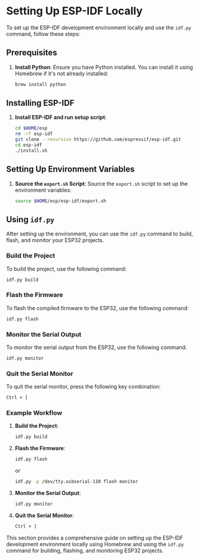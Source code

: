 # Setting Up ESP-IDF Locally

To set up the ESP-IDF development environment locally and use the `idf.py` command, follow these steps:

## Prerequisites

1. **Install Python**:
   Ensure you have Python installed. You can install it using Homebrew if it's not already installed:

   ```sh
   brew install python
   ```

## Installing ESP-IDF

1. **Install ESP-IDF and run setup script**:
   ```sh
   cd $HOME/esp
   rm -rf esp-idf
   git clone --recursive https://github.com/espressif/esp-idf.git
   cd esp-idf
   ./install.sh
   ```

## Setting Up Environment Variables

1. **Source the `export.sh` Script**:
   Source the `export.sh` script to set up the environment variables:
   ```sh
   source $HOME/esp/esp-idf/export.sh
   ```

## Using `idf.py`

After setting up the environment, you can use the `idf.py` command to build, flash, and monitor your ESP32 projects.

### Build the Project

To build the project, use the following command:
```sh
idf.py build
```

### Flash the Firmware

To flash the compiled firmware to the ESP32, use the following command:
```sh
idf.py flash
```

### Monitor the Serial Output

To monitor the serial output from the ESP32, use the following command:
```sh
idf.py monitor
```

### Quit the Serial Monitor

To quit the serial monitor, press the following key combination:
```sh
Ctrl + ]
```

### Example Workflow

1. **Build the Project**:
   ```sh
   idf.py build
   ```

2. **Flash the Firmware**:
   ```sh
   idf.py flash
   ```
   or
   
   ```sh
   idf.py -p /dev/tty.usbserial-110 flash monitor
   ```


3. **Monitor the Serial Output**:
   ```sh
   idf.py monitor
   ```

4. **Quit the Serial Monitor**:
   ```sh
   Ctrl + ]
   ```

This section provides a comprehensive guide on setting up the ESP-IDF development environment locally using Homebrew and using the `idf.py` command for building, flashing, and monitoring ESP32 projects.
